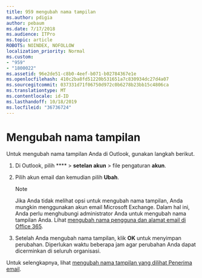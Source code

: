 ```yaml
---
title: 959 mengubah nama tampilan
ms.author: pdigia
author: pebaum
ms.date: 7/17/2018
ms.audience: ITPro
ms.topic: article
ROBOTS: NOINDEX, NOFOLLOW
localization_priority: Normal
ms.custom:
- "959"
- "1800022"
ms.assetid: 96e2de51-c8b0-4eef-b071-b02784367e1e
ms.openlocfilehash: 410c2ba8fd51220b531651a7c830934dc27d4a07
ms.sourcegitcommit: 037331d71f06750d972c0b6278b23bb15c4806ca
ms.translationtype: MT
ms.contentlocale: id-ID
ms.lasthandoff: 10/18/2019
ms.locfileid: "36736724"
---
```

# <a name="change-your-display-name"></a>Mengubah nama tampilan
  
Untuk mengubah nama tampilan Anda di Outlook, gunakan langkah berikut.
  
1. Di Outlook, pilih **** \> **setelan akun** \> file pengaturan **akun**.

2. Pilih akun email dan kemudian pilih **Ubah**.

    > [!NOTE]
    > Jika Anda tidak melihat opsi untuk mengubah nama tampilan, Anda mungkin menggunakan akun email Microsoft Exchange. Dalam hal ini, Anda perlu menghubungi administrator Anda untuk mengubah nama tampilan Anda. Lihat [mengubah nama pengguna dan alamat email di Office 365](https://docs.microsoft.com/office365/admin/add-users/change-a-user-name-and-email-address).
  
3. Setelah Anda mengubah nama tampilan, klik **OK** untuk menyimpan perubahan. Diperlukan waktu beberapa jam agar perubahan Anda dapat dicerminkan di seluruh organisasi.

Untuk selengkapnya, lihat [mengubah nama tampilan yang dilihat Penerima email](https://support.office.com/article/2b53331a-ba2a-4803-88dc-ac9fe376c8a9.aspx).
  